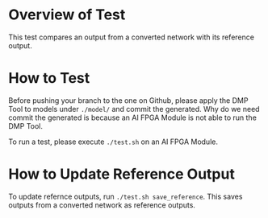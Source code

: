 # Overview of Test

This test compares an output from a converted network with its reference output.


# How to Test

Before pushing your branch to the one on Github, please apply the DMP Tool to models under `./model/` and commit the generated.
Why do we need commit the generated is because an AI FPGA Module is not able to run the DMP Tool.

To run a test, please execute `./test.sh` on an AI FPGA Module.


# How to Update Reference Output

To update refernce outputs, run `./test.sh save_reference`.
This saves outputs from a converted network as reference outputs.
